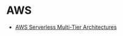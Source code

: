 # AWS

 * [AWS Serverless Multi-Tier Architectures](https://d0.awsstatic.com/whitepapers/AWS_Serverless_Multi-Tier_Architectures.pdf)
